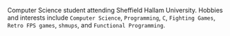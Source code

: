 Computer Science student attending Sheffield Hallam University.
Hobbies and interests include `Computer Science`, `Programming`, `C`, `Fighting Games`, `Retro FPS games`, `shmups`, and `Functional Programming`.
